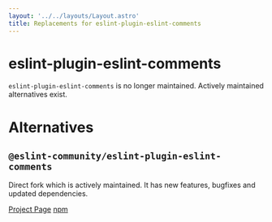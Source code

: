 ```yaml
---
layout: '../../layouts/Layout.astro'
title: Replacements for eslint-plugin-eslint-comments
---
```


# eslint-plugin-eslint-comments

`eslint-plugin-eslint-comments` is no longer maintained. Actively maintained alternatives
exist.

# Alternatives

## `@eslint-community/eslint-plugin-eslint-comments`

Direct fork which is actively maintained. It has new features, bugfixes and updated dependencies.

[Project Page](https://github.com/eslint-community/eslint-plugin-eslint-comments)
[npm](https://www.npmjs.com/package/@eslint-community/eslint-plugin-eslint-comments)
